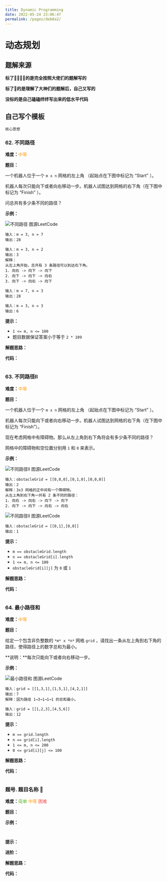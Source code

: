 ```yaml
---
title: Dynamic Programming
date: 2022-05-24 23:06:47
permalink: /pages/deb8a2/
---
```

# 动态规划

## 题解来源

**标了🤦‍♂️🤦‍♂️的是完全按照大佬们的题解写的**

**标了🌟的是理解了大神们的题解后，自己又写的**

**没标的是自己磕磕绊绊写出来的低水平代码**



## 自己写个模板

```
核心思想

```



### 62. 不同路径 <span id="62"></span>

**难度：**<font color=#ffa119>中等</font>

**题目：**

一个机器人位于一个 `m x n` 网格的左上角 （起始点在下图中标记为 “Start” ）。

机器人每次只能向下或者向右移动一步。机器人试图达到网格的右下角（在下图中标记为 “Finish” ）。

问总共有多少条不同的路径？

**示例：**

![不同路径 图源LeetCode](https://store.southyang.cn/LeetCode/DynamicProgramming/robot_maze.png)

```
输入：m = 3, n = 7
输出：28
```

```
输入：m = 3, n = 2
输出：3
解释：
从左上角开始，总共有 3 条路径可以到达右下角。
1. 向右 -> 向下 -> 向下
2. 向下 -> 向下 -> 向右
3. 向下 -> 向右 -> 向下
```

```
输入：m = 7, n = 3
输出：28
```

```
输入：m = 3, n = 3
输出：6
```

**提示：**

- `1 <= m, n <= 100`
- 题目数据保证答案小于等于 `2 * 109`

**解题思路：**



**代码：**

```cpp

```



### 63. 不同路径II <span id="63"></span>

**难度：**<font color=#ffa119>中等</font>

**题目：**

一个机器人位于一个 `m x n` 网格的左上角 （起始点在下图中标记为 “Start” ）。

机器人每次只能向下或者向右移动一步。机器人试图达到网格的右下角（在下图中标记为 “Finish”）。

现在考虑网格中有障碍物。那么从左上角到右下角将会有多少条不同的路径？

网格中的障碍物和空位置分别用 `1` 和 `0` 来表示。

**示例：**

![不同路径II 图源LeetCode](https://store.southyang.cn/LeetCode/DynamicProgramming/robot1.jpg)

```
输入：obstacleGrid = [[0,0,0],[0,1,0],[0,0,0]]
输出：2
解释：3x3 网格的正中间有一个障碍物。
从左上角到右下角一共有 2 条不同的路径：
1. 向右 -> 向右 -> 向下 -> 向下
2. 向下 -> 向下 -> 向右 -> 向右
```
![不同路径II 图源LeetCode](https://store.southyang.cn/LeetCode/DynamicProgramming/robot2.jpg)
```
输入：obstacleGrid = [[0,1],[0,0]]
输出：1
```

**提示：**

- `m == obstacleGrid.length`
- `n == obstacleGrid[i].length`
- `1 <= m, n <= 100`
- `obstacleGrid[i][j]` 为 `0` 或 `1`

**解题思路：**



**代码：**

```cpp

```



### 64. 最小路径和 <span id="64"></span>

**难度：**<font color=#ffa119>中等</font>

**题目：**

给定一个包含非负整数的 `*m* x *n*` 网格 `grid` ，请找出一条从左上角到右下角的路径，使得路径上的数字总和为最小。

**说明：**每次只能向下或者向右移动一步。

**示例：**

![最小路径和 图源LeetCode](https://store.southyang.cn/LeetCode/DynamicProgramming/minpath.jpg)

```
输入：grid = [[1,3,1],[1,5,1],[4,2,1]]
输出：7
解释：因为路径 1→3→1→1→1 的总和最小。
```

```
输入：grid = [[1,2,3],[4,5,6]]
输出：12
```

**提示：**

- `m == grid.length`
- `n == grid[i].length`
- `1 <= m, n <= 200`
- `0 <= grid[i][j] <= 100`

**解题思路：**



**代码：**

```cpp

```



### 题号. 题目名称 <span id="题号"></span> 🌟

**难度：**<font color=#5ab726>简单</font> <font color=#ffa119>中等</font> <font color=#ef4743>困难</font>

**题目：**



**示例：**

```

```

```

```

**提示：**



**进阶：**



**解题思路：**



**代码：**

```cpp

```

